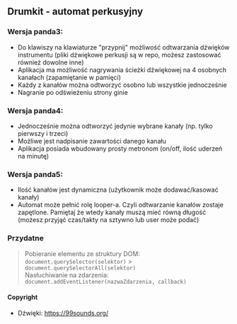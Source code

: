 ## Drumkit - automat perkusyjny

### Wersja panda3:

- Do klawiszy na klawiaturze "przypnij" możliwość odtwarzania dźwięków instrumentu (pliki dźwiękowe perkusji są w repo, możesz zastosować również dowolne inne)
- Aplikacja ma możliwość nagrywania ścieżki dźwiękowej na 4 osobnych kanałach (zapamiętanie w pamięci)
- Każdy z kanałów można odtworzyć osobno lub wszystkie jednocześnie
- Nagranie po odświeżeniu strony ginie

### Wersja panda4:

- Jednocześnie można odtworzyć jedynie wybrane kanały (np. tylko pierwszy i trzeci)
- Możliwe jest nadpisanie zawartości danego kanału
- Aplikacja posiada wbudowany prosty metronom (on/off, ilość uderzeń na minutę)

### Wersja panda5:

- Ilość kanałów jest dynamiczna (użytkownik może dodawać/kasować kanały)
- Automat może pełnić rolę looper-a. Czyli odtwarzanie kanałów zostaje zapętlone. Pamiętaj że wtedy kanały muszą mieć równą długość (możesz przyjąć czas/takty na sztywno lub user może podać)

### Przydatne

> Pobieranie elementu ze struktury DOM:
> `document.querySelector(selektor)` > `document.querySelectorAll(selektor)`  
> Nasłuchiwanie na zdarzenia:
> `document.addEventListener(nazwaZdarzenia, callback)`

#### Copyright

- Dźwięki: https://99sounds.org/
